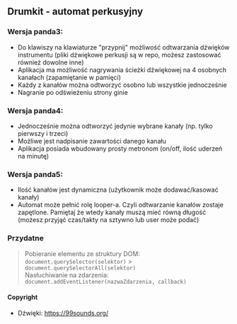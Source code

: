 ## Drumkit - automat perkusyjny

### Wersja panda3:

- Do klawiszy na klawiaturze "przypnij" możliwość odtwarzania dźwięków instrumentu (pliki dźwiękowe perkusji są w repo, możesz zastosować również dowolne inne)
- Aplikacja ma możliwość nagrywania ścieżki dźwiękowej na 4 osobnych kanałach (zapamiętanie w pamięci)
- Każdy z kanałów można odtworzyć osobno lub wszystkie jednocześnie
- Nagranie po odświeżeniu strony ginie

### Wersja panda4:

- Jednocześnie można odtworzyć jedynie wybrane kanały (np. tylko pierwszy i trzeci)
- Możliwe jest nadpisanie zawartości danego kanału
- Aplikacja posiada wbudowany prosty metronom (on/off, ilość uderzeń na minutę)

### Wersja panda5:

- Ilość kanałów jest dynamiczna (użytkownik może dodawać/kasować kanały)
- Automat może pełnić rolę looper-a. Czyli odtwarzanie kanałów zostaje zapętlone. Pamiętaj że wtedy kanały muszą mieć równą długość (możesz przyjąć czas/takty na sztywno lub user może podać)

### Przydatne

> Pobieranie elementu ze struktury DOM:
> `document.querySelector(selektor)` > `document.querySelectorAll(selektor)`  
> Nasłuchiwanie na zdarzenia:
> `document.addEventListener(nazwaZdarzenia, callback)`

#### Copyright

- Dźwięki: https://99sounds.org/
